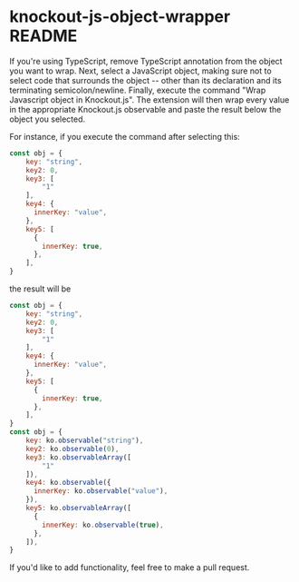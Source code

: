 # knockout-js-object-wrapper README

If you're using TypeScript, remove TypeScript annotation from the object you want to wrap. Next, select a JavaScript object, making sure not to select code that surrounds the object -- other than its declaration and its terminating semicolon/newline. Finally, execute the command "Wrap Javascript object in Knockout.js". The extension will then wrap every value in the appropriate Knockout.js observable and paste the result below the object you selected. 

For instance, if you execute the command after selecting this:

```JavaScript
const obj = {
    key: "string",
    key2: 0,
    key3: [
        "1"
    ],
    key4: {
      innerKey: "value",
    },
    key5: [
      {
        innerKey: true,
      },
    ],
}
```

the result will be

```JavaScript
const obj = {
    key: "string",
    key2: 0,
    key3: [
        "1"
    ],
    key4: {
      innerKey: "value",
    },
    key5: [
      {
        innerKey: true,
      },
    ],
}
const obj = {
    key: ko.observable("string"),
    key2: ko.observable(0),
    key3: ko.observableArray([
        "1"
    ]),
    key4: ko.observable({
      innerKey: ko.observable("value"),
    }),
    key5: ko.observableArray([
      {
        innerKey: ko.observable(true),
      },
    ]),
}
```

If you'd like to add functionality, feel free to make a pull request.
